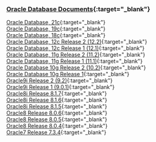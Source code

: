 ### [Oracle Database Documents](https://docs.oracle.com/en/database/oracle/oracle-database/index.html){:target="_blank"}  
[Oracle Database, 21c](https://docs.oracle.com/en/database/oracle/oracle-database/21/index.html){:target="_blank"}   
[Oracle Database, 19c](https://docs.oracle.com/en/database/oracle/oracle-database/19/index.html){:target="_blank"}   
[Oracle Database, 18c](https://docs.oracle.com/en/database/oracle/oracle-database/18/index.html){:target="_blank"}   
[Oracle Database, 12c Release 2 (12.2)](https://docs.oracle.com/en/database/oracle/oracle-database/12.2/index.html){:target="_blank"}   
[Oracle Database, 12c Release 1 (12.1)](https://docs.oracle.com/database/121/index.htm){:target="_blank"}  
[Oracle Database, 11g Release 2 (11.2)](https://docs.oracle.com/cd/E11882_01/index.htm){:target="_blank"}  
[Oracle Database, 11g Release 1 (11.1)](https://docs.oracle.com/cd/B28359_01/index.htm){:target="_blank"}  
[Oracle Database 10g Release 2 (10.2)](https://docs.oracle.com/cd/B19306_01/nav/portal_1.htm){:target="_blank"}  
[Oracle Database 10g Release 1](http://www.oracle.com/technetwork/database/database10g/documentation/database10g-096307.html){:target="_blank"}  
[Oracle9i Release 2 (9.2)](http://www.oracle.com/technetwork/documentation/oracle9i-090271.html){:target="_blank"}  
[Oracle9i Release 1 (9.0.1)](http://www.oracle.com/technetwork/documentation/oracle9i-arch-901-096298.html){:target="_blank"}  
[Oracle8i Release 8.1.7](http://www.oracle.com/technetwork/documentation/oracle8i-085806.html){:target="_blank"}  
[Oracle8i Release 8.1.6](http://www.oracle.com/technetwork/documentation/oracle8i-arch-816-101029.html){:target="_blank"}  
[Oracle8i Release 8.1.5](http://www.oracle.com/technetwork/documentation/oracle8i-arch-815-089495.html){:target="_blank"}  
[Oracle8 Release 8.0.6](http://www.oracle.com/technetwork/documentation/oracle8-090636.html){:target="_blank"}  
[Oracle8 Release 8.0.5](http://www.oracle.com/technetwork/documentation/oracle8-arch-805-082159.html){:target="_blank"}  
[Oracle8 Release 8.0.4](http://www.oracle.com/technetwork/documentation/oracle8-arch-804-083043.html){:target="_blank"}  
[Oracle7 Release 7.3.4](http://www.oracle.com/technetwork/documentation/oracle7-091910.html){:target="_blank"}  

